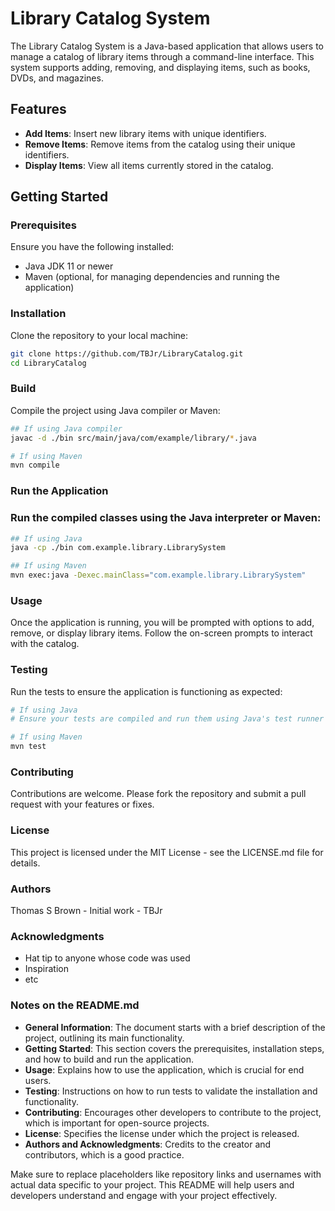 # Library Catalog System

The Library Catalog System is a Java-based application that allows users to manage a catalog of library items through a command-line interface. This system supports adding, removing, and displaying items, such as books, DVDs, and magazines.

## Features

- **Add Items**: Insert new library items with unique identifiers.
- **Remove Items**: Remove items from the catalog using their unique identifiers.
- **Display Items**: View all items currently stored in the catalog.

## Getting Started

### Prerequisites

Ensure you have the following installed:
- Java JDK 11 or newer
- Maven (optional, for managing dependencies and running the application)

### Installation

Clone the repository to your local machine:

```bash
git clone https://github.com/TBJr/LibraryCatalog.git
cd LibraryCatalog
```

### Build
Compile the project using Java compiler or Maven:

```bash
## If using Java compiler
javac -d ./bin src/main/java/com/example/library/*.java

# If using Maven
mvn compile
```

### Run the Application
### Run the compiled classes using the Java interpreter or Maven:
```bash
## If using Java
java -cp ./bin com.example.library.LibrarySystem

## If using Maven
mvn exec:java -Dexec.mainClass="com.example.library.LibrarySystem"
```
### Usage
Once the application is running, you will be prompted with options to add, remove, or display library items. Follow the on-screen prompts to interact with the catalog.

### Testing
Run the tests to ensure the application is functioning as expected:
```bash
# If using Java
# Ensure your tests are compiled and run them using Java's test runner

# If using Maven
mvn test
```

### Contributing
Contributions are welcome. Please fork the repository and submit a pull request with your features or fixes.

### License
This project is licensed under the MIT License - see the LICENSE.md file for details.

### Authors
Thomas S Brown - Initial work - TBJr

### Acknowledgments
- Hat tip to anyone whose code was used
- Inspiration
- etc

### Notes on the README.md

- **General Information**: The document starts with a brief description of the project, outlining its main functionality.
- **Getting Started**: This section covers the prerequisites, installation steps, and how to build and run the application.
- **Usage**: Explains how to use the application, which is crucial for end users.
- **Testing**: Instructions on how to run tests to validate the installation and functionality.
- **Contributing**: Encourages other developers to contribute to the project, which is important for open-source projects.
- **License**: Specifies the license under which the project is released.
- **Authors and Acknowledgments**: Credits to the creator and contributors, which is a good practice.

Make sure to replace placeholders like repository links and usernames with actual data specific to your project. This README will help users and developers understand and engage with your project effectively.